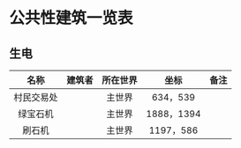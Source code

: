 # 公共性建筑一览表  
## 生电  
| 名称    | 建筑者 | 所在世界 | 坐标        | 备注 |
|:-----:|:---:|:----:|:---------:|:---:|
| 村民交易处 |     | 主世界  | 634，539   |    |
|  绿宝石机 |     | 主世界  | 1888，1394 |    |
|  刷石机  |     | 主世界  | 1197，586  |    |
